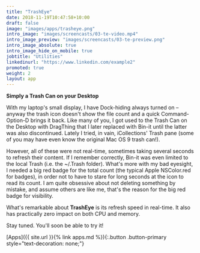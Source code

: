 ```yaml
---
title: "TrashEye"
date: 2018-11-19T10:47:58+10:00
draft: false
image: "images/apps/trasheye.png"
intro_image: "images/screencasts/03-te-video.mp4"
intro_image_preview: "images/screencasts/03-te-preview.png"
intro_image_absolute: true
intro_image_hide_on_mobile: true
jobtitle: "Utilities"
linkedinurl: "https://www.linkedin.com/example2"
promoted: true
weight: 2
layout: app
---
```


**Simply a Trash Can on your Desktop**

With my laptop's small display, I have Dock-hiding always turned on – anyway the trash icon doesn't show the file count and a quick Command-Option-D brings it back. Like many of you, I got used to the Trash Can on the Desktop with DragThing that I later replaced with Bin-it until the latter was also discontinued. Lately I tried, in vain, iCollections' Trash pane (some of you may have even know the original Mac OS 9 trash can!).

<!--break-->

However, all of these were not real-time, sometimes taking several seconds to refresh their content. If I remember correctly, Bin-it was even limited to the local Trash (i.e. the ~/.Trash folder). What's more with my bad eyesight, I needed a big red badge for the total count (the typical Apple NSColor.red for badges), in order not to have to stare for long seconds at the icon to read its count. I am quite obsessive about not deleting something by mistake, and assume others are like me, that's the reason for the big red badge for visibility.

What's remarkable about **TrashEye** is its refresh speed in real-time. It also has practically zero impact on both CPU and memory.

Stay tuned. You'll soon be able to try it!

[Apps]({{ site.url }}{% link apps.md %}){:.button .button-primary style="text-decoration: none;"}
